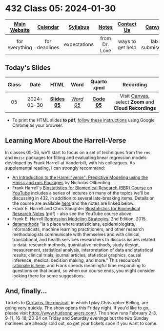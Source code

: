 # 432 Class 05: 2024-01-30

[Main Website](https://thomaselove.github.io/432-2024/) | [Calendar](https://thomaselove.github.io/432-2024/calendar.html) | [Syllabus](https://thomaselove.github.io/432-syllabus-2024/) | [Notes](https://thomaselove.github.io/432-notes/) | [Contact Us](https://thomaselove.github.io/432-2024/contact.html) | [Canvas](https://canvas.case.edu) | [Data and Code](https://github.com/THOMASELOVE/432-data) | [Sources](https://github.com/THOMASELOVE/432-classes-2024/tree/main/sources)
:-----------: | :--------------: | :----------: | :---------: | :-------------: | :-----------: | :------------: |:------:
for everything | for deadlines | expectations | from Dr. Love | ways to get help | lab submission | for downloads | to read

## Today's Slides

Class | Date | HTML | Word | Quarto .qmd | Recording
:---: | :--------: | :------: | :------: | :------: | :-------------:
05 | 2024-01-30 | **[Slides 05](https://thomaselove.github.io/432-slides-2024/slides05.html)** | *[Word 05](https://thomaselove.github.io/432-slides-2024/slides05w.docx)* | **[Code 05](https://github.com/THOMASELOVE/432-slides-2024/blob/main/slides05.qmd)** | Visit [Canvas](https://canvas.case.edu/), select **Zoom** and **Cloud Recordings**

- To print the HTML slides **to pdf**, [follow these instructions](https://quarto.org/docs/presentations/revealjs/presenting.html#print-to-pdf) using Google Chrome as your browser.

## Learning More About the Harrell-Verse

In classes 05-06, we'll start to focus on a set of techniques from the `rms` and `Hmisc` packages for fitting and evaluating linear regression models developed by Frank Harrell at Vanderbilt, with his colleagues. As supplemental reading, I can strongly recommend:

- [An Introduction to the Harrell"verse": Predictive Modeling using the Hmisc and rms Packages](https://www.nicholas-ollberding.com/post/an-introduction-to-the-harrell-verse-predictive-modeling-using-the-hmisc-and-rms-packages/) by Nicholas Ollberding
- Frank Harrell's [Biostatistics for Biomedical Research (BBR) Course on YouTube](https://www.youtube.com/channel/UC-o_ZZ0tuFUYn8e8rf-QURA/videos) includes a series of lectures on many of the topics we'll be discussing in 432, in addition to several late-breaking items. Details on the course are available [here](https://hbiostat.org/bbr/) and the notes are linked below.
- Frank E. Harrell and Chris Slaughter [Biostatistics for Biomedical Research Notes](http://hbiostat.org/doc/bbr.pdf) (pdf) - also see the YouTube course above.
- Frank E. Harrell [Regression Modeling Strategies](https://github.com/THOMASELOVE/432-sources/blob/main/pdf/Harrell_Regression_Modeling_Strategies_2015_2e_protected.pdf), 2nd Edition, 2015.
- [datamethods](https://discourse.datamethods.org/) "is a place where statisticians, epidemiologists, informaticists, machine learning practitioners, and other research methodologists communicate with themselves and with clinical, translational, and health services researchers to discuss issues related to data: research methods, quantitative methods, study design, measurement, statistical analysis, interpretation of data and statistical results, clinical trials, journal articles, statistical graphics, causal inference, medical decision making, and more." This resource's [rationale is here](http://fharrell.com/post/disc), and Frank spends meaningful time responding to questions on that board, so when our course ends, you might consider looking there for some suggestions.

## And, finally...

Tickets to [Curtains, the musical](https://www.hudsonplayers.com/now-playing), in which I play Christopher Belling, are going very quickly. The show opens this Friday night. If you'd like to go, please visit <https://www.hudsonplayers.com/>. The show runs February 2-3, 9-11, 16-18, 23-24 on Friday and Saturday evenings but the two Sunday matinees are already sold out, so get your tickets soon if you want to come.
